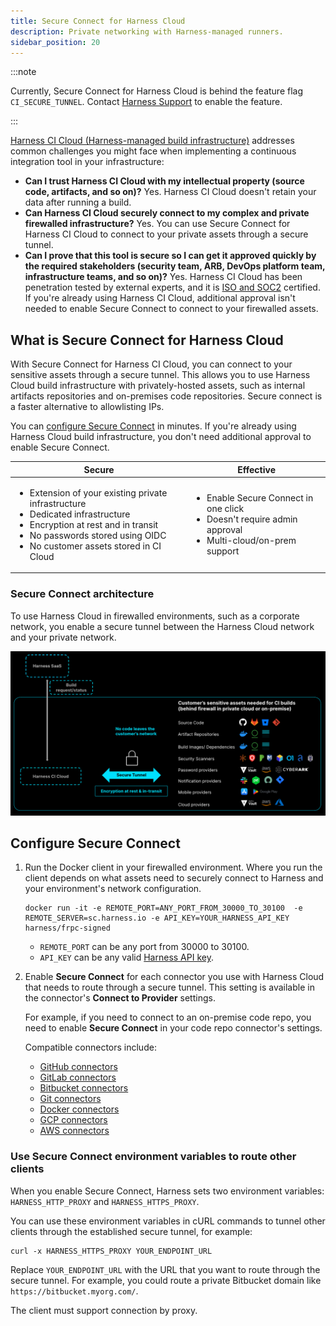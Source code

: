 ```yaml
---
title: Secure Connect for Harness Cloud
description: Private networking with Harness-managed runners.
sidebar_position: 20
---
```


:::note

Currently, Secure Connect for Harness Cloud is behind the feature flag `CI_SECURE_TUNNEL`. Contact [Harness Support](mailto:support@harness.io) to enable the feature.

:::

[Harness CI Cloud (Harness-managed build infrastructure)](/docs/continuous-integration/use-ci/set-up-build-infrastructure/use-harness-cloud-build-infrastructure) addresses common challenges you might face when implementing a continuous integration tool in your infrastructure:

* **Can I trust Harness CI Cloud with my intellectual property (source code, artifacts, and so on)?** Yes. Harness CI Cloud doesn't retain your data after running a build.
* **Can Harness CI Cloud securely connect to my complex and private firewalled infrastructure?** Yes. You can use Secure Connect for Harness CI Cloud to connect to your private assets through a secure tunnel.
* **Can I prove that this tool is secure so I can get it approved quickly by the required stakeholders (security team, ARB, DevOps platform team, infrastructure teams, and so on)?** Yes. Harness CI Cloud has been penetration tested by external experts, and it is [ISO and SOC2](https://trust.harness.io/) certified. If you're already using Harness CI Cloud, additional approval isn't needed to enable Secure Connect to connect to your firewalled assets.

<!--

Harness CI Cloud enterprise readiness

| Secure | Trust | Govern |
| -----  | ----- | ------ |
| Connect with on-prem/private cloud network | Meet regulatory compliance standards | Fine grained access control |
| Dedicated build infrastructure | Pentested by external experts | Policy as code |
| Passwordless with OIDC | SLSA compliance (build L2 level only in Harness CI Cloud) | Templates |
| Encryption at rest and in transit | Business continuity and disaster recovery (No customer intervention) | Audit trail |
| Ensure artifact integrity and prevent tampering | Highly available (99.99% uptime SLA) | End-to-end visibility with dashboards and reports |
|  | Highly Scalable |  |
-->

## What is Secure Connect for Harness Cloud

With Secure Connect for Harness CI Cloud, you can connect to your sensitive assets through a secure tunnel. This allows you to use Harness Cloud build infrastructure with privately-hosted assets, such as internal artifacts repositories and on-premises code repositories. Secure connect is a faster alternative to allowlisting IPs.

You can [configure Secure Connect](#configure-secure-connect) in minutes. If you're already using Harness Cloud build infrastructure, you don't need additional approval to enable Secure Connect.

| Secure | Effective |
| ------ | --------- |
| <ul><li>Extension of your existing private infrastructure</li><li>Dedicated infrastructure</li><li>Encryption at rest and in transit</li><li>No passwords stored using OIDC</li><li>No customer assets stored in CI Cloud</li></ul> | <ul><li>Enable Secure Connect in one click</li><li>Doesn't require admin approval</li><li>Multi-cloud/on-prem support</li></ul> |

### Secure Connect architecture

To use Harness Cloud in firewalled environments, such as a corporate network, you enable a secure tunnel between the Harness Cloud network and your private network.

![Secure Connect architecture diagram](./static/secure-connect-arch2.png)

## Configure Secure Connect

1. Run the Docker client in your firewalled environment. Where you run the client depends on what assets need to securely connect to Harness and your environment's network configuration.

   ```
   docker run -it -e REMOTE_PORT=ANY_PORT_FROM_30000_TO_30100  -e REMOTE_SERVER=sc.harness.io -e API_KEY=YOUR_HARNESS_API_KEY harness/frpc-signed
   ```

   * `REMOTE_PORT` can be any port from 30000 to 30100.
   * `API_KEY` can be any valid [Harness API key](/docs/platform/automation/api/add-and-manage-api-keys).

2. Enable **Secure Connect** for each connector you use with Harness Cloud that needs to route through a secure tunnel. This setting is available in the connector's **Connect to Provider** settings.

   For example, if you need to connect to an on-premise code repo, you need to enable **Secure Connect** in your code repo connector's settings.

   Compatible connectors include:
   * [GitHub connectors](/docs/platform/connectors/code-repositories/ref-source-repo-provider/git-hub-connector-settings-reference)
   * [GitLab connectors](/docs/platform/connectors/code-repositories/ref-source-repo-provider/git-lab-connector-settings-reference)
   * [Bitbucket connectors](/docs/platform/connectors/code-repositories/ref-source-repo-provider/bitbucket-connector-settings-reference)
   * [Git connectors](/docs/platform/connectors/code-repositories/ref-source-repo-provider/git-connector-settings-reference)
   * [Docker connectors](/docs/platform/connectors/cloud-providers/ref-cloud-providers/docker-registry-connector-settings-reference)
   * [GCP connectors](/docs/platform/connectors/cloud-providers/connect-to-google-cloud-platform-gcp)
   * [AWS connectors](/docs/platform/connectors/cloud-providers/add-aws-connector)

### Use Secure Connect environment variables to route other clients

When you enable Secure Connect, Harness sets two environment variables: `HARNESS_HTTP_PROXY` and `HARNESS_HTTPS_PROXY`.

You can use these environment variables in cURL commands to tunnel other clients through the established secure tunnel, for example:

```
curl -x HARNESS_HTTPS_PROXY YOUR_ENDPOINT_URL
```

Replace `YOUR_ENDPOINT_URL` with the URL that you want to route through the secure tunnel. For example, you could route a private Bitbucket domain like `https://bitbucket.myorg.com/`.

The client must support connection by proxy.
